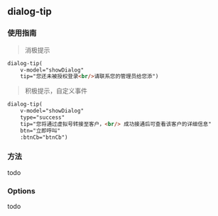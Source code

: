 ## dialog-tip

### 使用指南

> 消极提示

```html
dialog-tip(
    v-model="showDialog"
    tip="您还未被授权登录<br/>请联系您的管理员给您添")
```

> 积极提示，自定义事件

```html
dialog-tip(
    v-model="showDialog"
    type="success"
    tip="您将通过虚拟号转接至客户，<br/> 成功接通后可查看该客户的详细信息"
    btn="立即呼叫"
    :btnCb="btnCb")
```

### 方法

todo

### Options

todo
